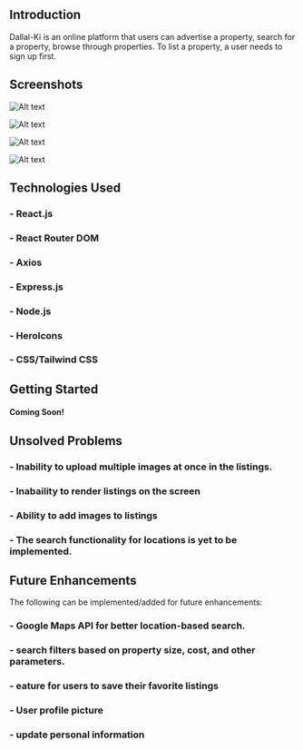 
## Introduction
Dallal-Ki is an online platform that users can advertise a property, search for a property, browse through properties. 
To list a property, a user needs to sign up first.

## Screenshots
![Alt text](../../../perscholas/2023-rtt-08/software_classwork/01_ReactProject/00_BrainStormingIdeas/Screenshots%20of%20jobs%20applied/emailpahe.PNG)

![Alt text](../../../perscholas/2023-rtt-08/software_classwork/01_ReactProject/00_BrainStormingIdeas/Screenshots%20of%20jobs%20applied/page3.PNG)

![Alt text](../../../perscholas/2023-rtt-08/software_classwork/01_ReactProject/00_BrainStormingIdeas/Screenshots%20of%20jobs%20applied/1page2.PNG)

![Alt text](../../../perscholas/2023-rtt-08/software_classwork/01_ReactProject/00_BrainStormingIdeas/Screenshots%20of%20jobs%20applied/final%20page.PNG)

## Technologies Used

### - React.js
### - React Router DOM
### - Axios
### - Express.js
### - Node.js
### - HeroIcons
### - CSS/Tailwind CSS

## Getting Started
#### Coming Soon!

## Unsolved Problems
### - Inability to upload multiple images at once in the listings.
### - Inabaility to render listings on the screen
### - Ability to add images to listings
### - The search functionality for locations is yet to be implemented.


## Future Enhancements
The following can be implemented/added for future enhancements:

### - Google Maps API for better location-based search.
### - search filters based on property size, cost, and other parameters.
### - eature for users to save their favorite listings
### - User profile picture
### - update personal information